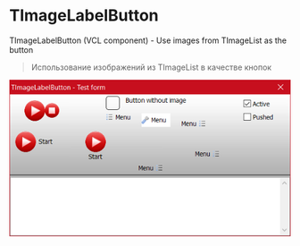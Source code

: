 # TImageLabelButton
TImageLabelButton (VCL component) - Use images from TImageList as the button 
> Использование изображений из TImageList в качестве кнопок 

![TImageLabelButton](https://github.com/ange007/TImageLabelButton/raw/master/screenshot.png "TImageLabelButton")

